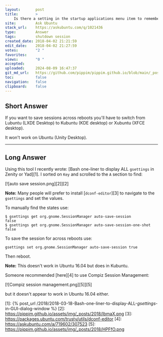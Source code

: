 ```yaml
---
layout:       post
title:        >
    Is there a setting in the startup applications menu item to remember all apps when shutting down?
site:         Ask Ubuntu
stack_url:    https://askubuntu.com/q/1021436
type:         Answer
tags:         shutdown session
created_date: 2018-04-02 21:21:59
edit_date:    2018-04-02 21:27:59
votes:        "2 "
favorites:    
views:        "0 "
accepted:     
uploaded:     2024-08-09 16:47:37
git_md_url:   https://github.com/pippim/pippim.github.io/blob/main/_posts/2018/2018-04-02-Is-there-a-setting-in-the-startup-applications-menu-item-to-remember-all-apps-when-shutting-down_.md
toc:          false
navigation:   false
clipboard:    false
---
```


## Short Answer

If you want to save sessions across reboots you'll have to switch from Lubuntu (LXDE Desktop) to Kubuntu (KDE desktop) or Xubuntu (XFCE desktop).

It won't work on Ubuntu (Unity Desktop).

----------

## Long Answer

Using this tool I recently wrote: [Bash one-liner to display ALL `gsettings` in Zenity or Yad][1]. I sorted on `Key` and scrolled to the `A` section to find:

[![auto save session.png][2]][2]

**Note:** Many people will prefer to install [`dconf-editor`][3] to navigate to the `gsettings` and set the values.

To manually find the states use:

``` 
$ gsettings get org.gnome.SessionManager auto-save-session
false
$ gsettings get org.gnome.SessionManager auto-save-session-one-shot
false
```

To save the session for across reboots use:

``` 
gsettings set org.gnome.SessionManager auto-save-session true
```

Then reboot.

**Note:** This doesn't work in Ubuntu 16.04 but does in Kubuntu.

Someone recommended [here][4] to use Compiz Session Management:

[![Compiz session management.png][5]][5]

but it doesn't appear to work in Ubuntu 16.04 either.


  [1]: {% post_url /2018/2018-03-18-Bash-one-liner-to-display-ALL-_gsettings_-in-GUI-dialog-window %}
  [2]: https://pippim.github.io/assets/img/_posts/2018/IbmaX.png
  [3]: https://packages.ubuntu.com/trusty/utils/dconf-editor
  [4]: https://askubuntu.com/a/719602/307523
  [5]: https://pippim.github.io/assets/img/_posts/2018/HPFfO.png
